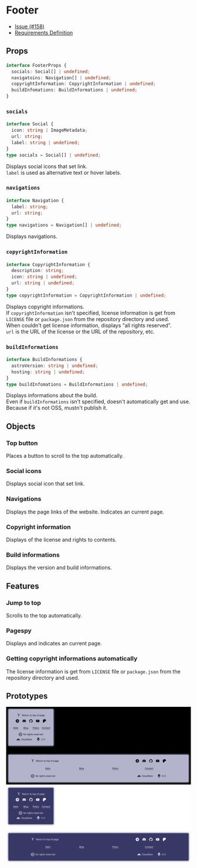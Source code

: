 # Footer  

<!--  -->
- [Issue (#158)](https://github.com/7rs/pages/issues/158)
- [Requirements Definition](/docs/rd/footer.md)
<!--  -->

## Props  

  ```ts
  interface FooterProps {
    socials: Social[] | undefined;
    navigatoins: Navigation[] | undefined;
    copyrightInformation: CopyrightInformation | undefined;
    buildInfomations: BuildInformations | undefined;
  }
  ```  

### `socials`  

  ```ts
  interface Social {
    icon: string | ImageMetadata;
    url: string;
    label: string | undefined;
  }
  type socials = Social[] | undefined;
  ```  

  Displays social icons that set link.  
  `label` is used as alternative text or hover labels.  

### `navigations`  

  ```ts
  interface Navigation {
    label: string;
    url: string;
  }
  type navigations = Navigation[] | undefined;
  ```  

  Displays navigations.  

### `copyrightInformation`  

  ```ts
  interface CopyrightInformation {
    description: string;
    icon: string | undefined;
    url: string | undefined;
  }
  type copyrightInformation = CopyrightInformation | undefined;
  ```  

  Displays copyright informations.  
  If `copyrightInformation` isn't specified,
  license information is get from `LICENSE` file or `package.json` from the repository directory and used.  
  When couldn't get license information, displays “all rights reserved”.  
  `url` is the URL of the license or the URL of the repository, etc.  

### `buildInformations`  

  ```ts
  interface BuildInformations {
    astroVersion: string | undefined;
    hosting: string | undefined;
  }
  type buildInfomations = BuildInformations | undefined;
  ```  

  Displays informations about the build.  
  Even if `buildInformations`  isn't specified, doesn't automatically get and use.  
  Because if it's not OSS, mustn't publish it.  

## Objects  

### Top button  

  Places a button to scroll to the top automatically.  

### Social icons  

  Displays social icon that set link.  

### Navigations  

  Displays the page links of the website.
  Indicates an current page.  

### Copyright information  

  Displays of the license and rights to contents.  

### Build informations  

  Displays the version and build informations.  

## Features  

### Jump to top  

  Scrolls to the top automatically.  

### Pagespy  

  Displays and indicates an current page.  

### Getting copyright informations automatically  

  The license information is get from `LICENSE` file or `package.json` from the repository directory and used.  

## Prototypes  

  ![light layouts](/docs/design/assets/footers-light.jpg)  
  ![dark layouts](/docs/design/assets/footers-dark.jpg)  

